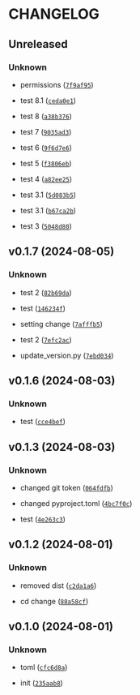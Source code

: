 # CHANGELOG

## Unreleased

### Unknown

* permissions ([`7f9af95`](https://github.com/pat955/pokibooks/commit/7f9af95c7aa8cc45790ea99cc8815d2aaf747b8c))

* test 8.1 ([`ceda0e1`](https://github.com/pat955/pokibooks/commit/ceda0e1da8baae13f9e23fd66e566e2ca60ed685))

* test 8 ([`a38b376`](https://github.com/pat955/pokibooks/commit/a38b376976701e3ccd3a8db04ba78f1991c4c2aa))

* test 7 ([`9035ad3`](https://github.com/pat955/pokibooks/commit/9035ad313cc74108bcd4694cddc967f4ac61f4bd))

* test 6 ([`9f6d7e6`](https://github.com/pat955/pokibooks/commit/9f6d7e656696691ca673ed245a7be4c2ddb30231))

* test 5 ([`f3806eb`](https://github.com/pat955/pokibooks/commit/f3806ebe518c3fbc8de79f54aa6b9e008f2676b0))

* test 4 ([`a82ee25`](https://github.com/pat955/pokibooks/commit/a82ee2527272dde936d9d68528a6343d623c4d97))

* test 3.1 ([`5d083b5`](https://github.com/pat955/pokibooks/commit/5d083b54ddb16fd66acb2e116869641940d9d84d))

* test 3.1 ([`b67ca2b`](https://github.com/pat955/pokibooks/commit/b67ca2b9e41ab9e51044b9545927118a6544e6fe))

* test 3 ([`5048d80`](https://github.com/pat955/pokibooks/commit/5048d80f0d24f793b80e751578327c6e29a046ea))

## v0.1.7 (2024-08-05)

### Unknown

* test 2 ([`82b69da`](https://github.com/pat955/pokibooks/commit/82b69da6625809deabf4858d29ed19763a8e6aed))

* test ([`146234f`](https://github.com/pat955/pokibooks/commit/146234f76a000669308698159ea3dc1b0d318cef))

* setting change ([`7afffb5`](https://github.com/pat955/pokibooks/commit/7afffb5d42c61edff14620478109ebbe5cff546d))

* test 2 ([`7efc2ac`](https://github.com/pat955/pokibooks/commit/7efc2ac8019cf61059ecec00b1eb5b543a179cb3))

* update_version.py ([`7ebd034`](https://github.com/pat955/pokibooks/commit/7ebd0343b6b8334f3e9a09028191bfdaa7ee72e9))

## v0.1.6 (2024-08-03)

### Unknown

* test ([`cce4bef`](https://github.com/pat955/pokibooks/commit/cce4bef2b58ee8e6bd703bffa3536b0f384a95f8))

## v0.1.3 (2024-08-03)

### Unknown

* changed git token ([`064fdfb`](https://github.com/pat955/pokibooks/commit/064fdfbd831a2e894be47a8754c4b17d537fd1b3))

* changed pyproject.toml ([`4bc7f0c`](https://github.com/pat955/pokibooks/commit/4bc7f0c57f7f0967977dee018d18bca8fcef998f))

* test ([`4e263c3`](https://github.com/pat955/pokibooks/commit/4e263c3375d660e754337bffb55a68f1335cd052))

## v0.1.2 (2024-08-01)

### Unknown

* removed dist ([`c2da1a6`](https://github.com/pat955/pokibooks/commit/c2da1a658c884195b36a0e52ef3e6fd780eaecea))

* cd change ([`88a58cf`](https://github.com/pat955/pokibooks/commit/88a58cffd45863622638770aa06fa0782225fda3))

## v0.1.0 (2024-08-01)

### Unknown

* toml ([`cfc6d8a`](https://github.com/pat955/pokibooks/commit/cfc6d8aafc95ab3ea648466ea1f157fb17d32ec7))

* init ([`235aab8`](https://github.com/pat955/pokibooks/commit/235aab877d24f22ab7e0dfcbbb20ab1f3688ce26))
